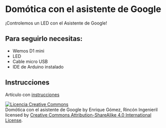 # Domótica con el asistente de Google

¡Controlemos un LED con el Asistente de Google!

## Para seguirlo necesitas:

- Wemos D1 mini
- LED
- Cable micro USB
- IDE de Arduino instalado

## Instrucciones

Artículo con [instrucciones](https://www.rinconingenieril.es/controla-un-led-con-el-asistente-de-google/)

<a rel="license" href="http://creativecommons.org/licenses/by-sa/4.0/"><img alt="Licencia Creative Commons" style="border-width:0" src="https://i.creativecommons.org/l/by-sa/4.0/88x31.png" /></a><br /><span xmlns:dct="http://purl.org/dc/terms/" property="dct:title">Domótica con el asistente de Google</span> by <span xmlns:cc="http://creativecommons.org/ns#" property="cc:attributionName">Enrique Gómez, Rincón Ingenieril</span> licensed by <a rel="license" href="http://creativecommons.org/licenses/by-sa/4.0/">Creative Commons Attribution-ShareAlike 4.0 International License</a>.<br /><br />
